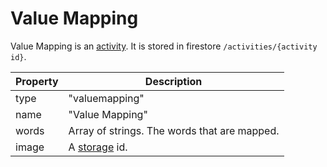 # Value Mapping

Value Mapping is an [activity](./activities.md). It is stored in firestore `/activities/{activity id}`.

| Property      | Description
| ---           | ---
| type         | "valuemapping"
| name          | "Value Mapping"
| words         | Array of strings. The words that are mapped.
| image         | A [storage](./storage.md) id.